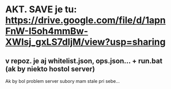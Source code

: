 # AKT. SAVE je tu: https://drive.google.com/file/d/1apnFnW-I5oh4mmBw-XWIsj_gxLS7dljM/view?usp=sharing

## v repoz. je aj whitelist.json, ops.json... + run.bat (ak by niekto hostol server)

Ak by bol problem server subory mam stale pri sebe...

